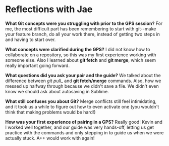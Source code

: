 # Reflections with Jae

**What Git concepts were you struggling with prior to the GPS session?**
For me, the most difficult part has been remembering to start with git--make your feature branch, do all your work there, instead of getting two steps in and having to start over.

**What concepts were clarified during the GPS?**
I did not know how to collaborate on a repository, so this was my first experience working with someone else. Also I learned about __git fetch__ and __git merge__, which seem really important going forward.

**What questions did you ask your pair and the guide?**
We talked about the difference  between _git pull__ and __git fetch/merge__ commands. Also, how we messed up halfway through because we didn't save a file. We didn't even know we should ask about autosaving in Sublime.

**What still confuses you about Git?**
Merge conflicts still feel intimidating, and it took us a while to figure out how to even activate one (you wouldn't think that making problems would be hard!)

**How was your first experience of pairing in a GPS?**
Really good! Kevin and I worked well together, and our guide was very hands-off, letting us get practice with the commands and only stepping in to guide us when we were actually stuck. A++ would work with again!